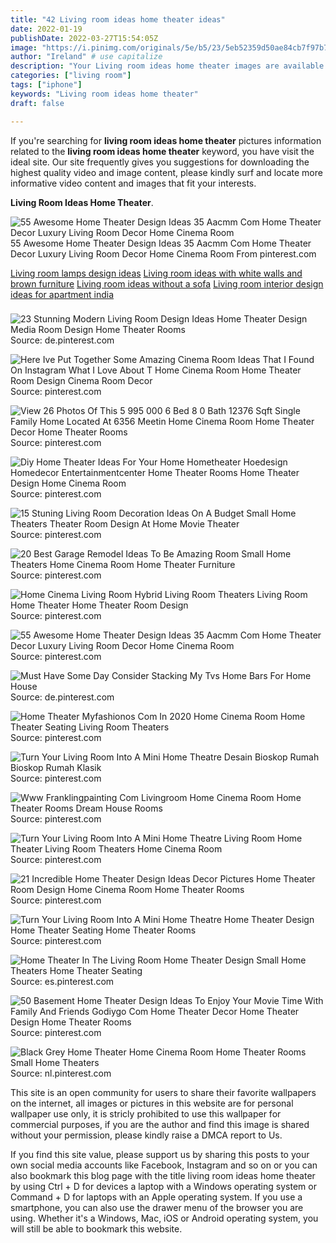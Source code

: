 ```yaml
---
title: "42 Living room ideas home theater ideas"
date: 2022-01-19
publishDate: 2022-03-27T15:54:05Z
image: "https://i.pinimg.com/originals/5e/b5/23/5eb52359d50ae84cb7f97b73a65650f4.jpg"
author: "Ireland" # use capitalize
description: "Your Living room ideas home theater images are available. Living room ideas home theater are a topic that is being searched for and liked by netizens today. You can Get the Living room ideas home theater files here. Get all royalty-free images."
categories: ["living room"]
tags: ["iphone"]
keywords: "Living room ideas home theater"
draft: false

---
```


If you're searching for **living room ideas home theater** pictures information related to the **living room ideas home theater** keyword, you have visit the ideal  site.  Our site frequently  gives you  suggestions  for downloading  the highest  quality video and image  content, please kindly surf and locate more informative video content and images  that fit your interests.

**Living Room Ideas Home Theater**. 

![55 Awesome Home Theater Design Ideas 35 Aacmm Com Home Theater Decor Luxury Living Room Decor Home Cinema Room](https://i.pinimg.com/originals/d0/2a/33/d02a335aedf7b19792bcd59bb025b71c.png "55 Awesome Home Theater Design Ideas 35 Aacmm Com Home Theater Decor Luxury Living Room Decor Home Cinema Room")
55 Awesome Home Theater Design Ideas 35 Aacmm Com Home Theater Decor Luxury Living Room Decor Home Cinema Room From pinterest.com

[Living room lamps design ideas](/living-room-lamps-design-ideas/)
[Living room ideas with white walls and brown furniture](/living-room-ideas-with-white-walls-and-brown-furniture/)
[Living room ideas without a sofa](/living-room-ideas-without-a-sofa/)
[Living room interior design ideas for apartment india](/living-room-interior-design-ideas-for-apartment-india/)



### 

 


![23 Stunning Modern Living Room Design Ideas Home Theater Design Media Room Design Home Theater Rooms](https://i.pinimg.com/originals/e7/f6/4a/e7f64a4c6771c1c2825e97ae1e991c43.jpg "23 Stunning Modern Living Room Design Ideas Home Theater Design Media Room Design Home Theater Rooms")
Source: de.pinterest.com

 

![Here Ive Put Together Some Amazing Cinema Room Ideas That I Found On Instagram What I Love About T Home Cinema Room Home Theater Room Design Cinema Room Decor](https://i.pinimg.com/originals/e9/1d/5b/e91d5b0896691c863a5ecee3c9a5f525.jpg "Here Ive Put Together Some Amazing Cinema Room Ideas That I Found On Instagram What I Love About T Home Cinema Room Home Theater Room Design Cinema Room Decor")
Source: pinterest.com

 

![View 26 Photos Of This 5 995 000 6 Bed 8 0 Bath 12376 Sqft Single Family Home Located At 6356 Meetin Home Cinema Room Home Theater Decor Home Theater Rooms](https://i.pinimg.com/originals/2b/e0/84/2be0844ed9080daacb5d13d8b053abf8.jpg "View 26 Photos Of This 5 995 000 6 Bed 8 0 Bath 12376 Sqft Single Family Home Located At 6356 Meetin Home Cinema Room Home Theater Decor Home Theater Rooms")
Source: pinterest.com

 

![Diy Home Theater Ideas For Your Home Hometheater Hoedesign Homedecor Entertainmentcenter Home Theater Rooms Home Theater Design Home Cinema Room](https://i.pinimg.com/736x/bc/d7/b9/bcd7b9e18af80a6617a37f2cda261032.jpg "Diy Home Theater Ideas For Your Home Hometheater Hoedesign Homedecor Entertainmentcenter Home Theater Rooms Home Theater Design Home Cinema Room")
Source: pinterest.com

 

![15 Stuning Living Room Decoration Ideas On A Budget Small Home Theaters Theater Room Design At Home Movie Theater](https://i.pinimg.com/originals/59/34/1c/59341c4e6645fe411f3e96055077602d.jpg "15 Stuning Living Room Decoration Ideas On A Budget Small Home Theaters Theater Room Design At Home Movie Theater")
Source: pinterest.com

 

![20 Best Garage Remodel Ideas To Be Amazing Room Small Home Theaters Home Cinema Room Home Theater Furniture](https://i.pinimg.com/originals/bf/21/83/bf218379da348e523d62c08aec5fde29.jpg "20 Best Garage Remodel Ideas To Be Amazing Room Small Home Theaters Home Cinema Room Home Theater Furniture")
Source: pinterest.com

 

![Home Cinema Living Room Hybrid Living Room Theaters Living Room Home Theater Home Theater Room Design](https://i.pinimg.com/originals/35/b1/c6/35b1c6b989b09ac467e83321e6ed848e.jpg "Home Cinema Living Room Hybrid Living Room Theaters Living Room Home Theater Home Theater Room Design")
Source: pinterest.com

 

![55 Awesome Home Theater Design Ideas 35 Aacmm Com Home Theater Decor Luxury Living Room Decor Home Cinema Room](https://i.pinimg.com/originals/d0/2a/33/d02a335aedf7b19792bcd59bb025b71c.png "55 Awesome Home Theater Design Ideas 35 Aacmm Com Home Theater Decor Luxury Living Room Decor Home Cinema Room")
Source: pinterest.com

 

![Must Have Some Day Consider Stacking My Tvs Home Bars For Home House](https://i.pinimg.com/originals/c6/38/14/c63814d8c87d3054536fb32eca8efd58.jpg "Must Have Some Day Consider Stacking My Tvs Home Bars For Home House")
Source: de.pinterest.com

 

![Home Theater Myfashionos Com In 2020 Home Cinema Room Home Theater Seating Living Room Theaters](https://i.pinimg.com/originals/73/a5/04/73a5040dca6ec2643490f7ea44bee6b0.jpg "Home Theater Myfashionos Com In 2020 Home Cinema Room Home Theater Seating Living Room Theaters")
Source: pinterest.com

 

![Turn Your Living Room Into A Mini Home Theatre Desain Bioskop Rumah Bioskop Rumah Klasik](https://i.pinimg.com/564x/d4/b9/62/d4b962375b3c12cbd3cd157ce70e10f9--cinema-room-theater-rooms.jpg "Turn Your Living Room Into A Mini Home Theatre Desain Bioskop Rumah Bioskop Rumah Klasik")
Source: pinterest.com

 

![Www Franklingpainting Com Livingroom Home Cinema Room Home Theater Rooms Dream House Rooms](https://i.pinimg.com/originals/2c/7e/df/2c7edf6494eb6f0459aeb870aee06c21.jpg "Www Franklingpainting Com Livingroom Home Cinema Room Home Theater Rooms Dream House Rooms")
Source: pinterest.com

 

![Turn Your Living Room Into A Mini Home Theatre Living Room Home Theater Living Room Theaters Home Cinema Room](https://i.pinimg.com/736x/a2/b4/48/a2b448d137bddb8349dbb679c5669132--attic-theater-theatre-rooms.jpg "Turn Your Living Room Into A Mini Home Theatre Living Room Home Theater Living Room Theaters Home Cinema Room")
Source: pinterest.com

 

![21 Incredible Home Theater Design Ideas Decor Pictures Home Theater Room Design Home Cinema Room Home Theater Rooms](https://i.pinimg.com/originals/cb/5a/de/cb5adebeeae394c45019778e5e2724ff.jpg "21 Incredible Home Theater Design Ideas Decor Pictures Home Theater Room Design Home Cinema Room Home Theater Rooms")
Source: pinterest.com

 

![Turn Your Living Room Into A Mini Home Theatre Home Theater Design Home Theater Seating Home Theater Rooms](https://i.pinimg.com/originals/f5/8b/a2/f58ba2819c6052d4ba4399eb0968b381.jpg "Turn Your Living Room Into A Mini Home Theatre Home Theater Design Home Theater Seating Home Theater Rooms")
Source: pinterest.com

 

![Home Theater In The Living Room Home Theater Design Small Home Theaters Home Theater Seating](https://i.pinimg.com/originals/41/e9/7b/41e97b3578f6311d8ff5b46bbae1c3dd.jpg "Home Theater In The Living Room Home Theater Design Small Home Theaters Home Theater Seating")
Source: es.pinterest.com

 

![50 Basement Home Theater Design Ideas To Enjoy Your Movie Time With Family And Friends Godiygo Com Home Theater Decor Home Theater Design Home Theater Rooms](https://i.pinimg.com/474x/f3/bd/8c/f3bd8cf75a15e384e791dba8f36f1d64.jpg "50 Basement Home Theater Design Ideas To Enjoy Your Movie Time With Family And Friends Godiygo Com Home Theater Decor Home Theater Design Home Theater Rooms")
Source: pinterest.com

 

![Black Grey Home Theater Home Cinema Room Home Theater Rooms Small Home Theaters](https://i.pinimg.com/originals/5e/b5/23/5eb52359d50ae84cb7f97b73a65650f4.jpg "Black Grey Home Theater Home Cinema Room Home Theater Rooms Small Home Theaters")
Source: nl.pinterest.com

 

This site is an open community for users to share their favorite wallpapers on the internet, all images or pictures in this website are for personal wallpaper use only, it is stricly prohibited to use this wallpaper for commercial purposes, if you are the author and find this image is shared without your permission, please kindly raise a DMCA report to Us.

If you find this site value, please support us by sharing this posts to your own social media accounts like Facebook, Instagram and so on or you can also bookmark this blog page with the title living room ideas home theater by using Ctrl + D for devices a laptop with a Windows operating system or Command + D for laptops with an Apple operating system. If you use a smartphone, you can also use the drawer menu of the browser you are using. Whether it's a Windows, Mac, iOS or Android operating system, you will still be able to bookmark this website.
